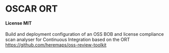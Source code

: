 # OSCAR ORT

#### License MIT

Build and deployment configuration of an OSS BOB and license compliance scan analyser for Continuous Integration based on the ORT https://github.com/heremaps/oss-review-toolkit
